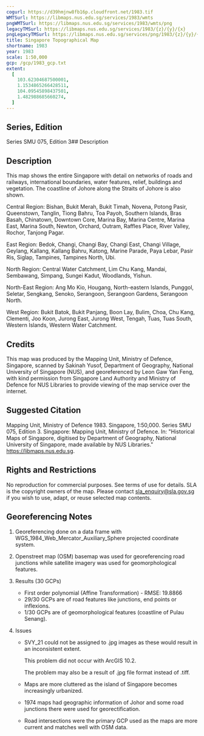 ```yaml
---
cogurl: https://d39hmjnw8fb16p.cloudfront.net/1983.tif
WMTSurl: https://libmaps.nus.edu.sg/services/1983/wmts
pngWMTSurl: https://libmaps.nus.edu.sg/services/1983/wmts/png
legacyTMSurl: https://libmaps.nus.edu.sg/services/1983/{z}/{y}/{x}
pngLegacyTMSurl: https://libmaps.nus.edu.sg/services/png/1983/{z}/{y}/{x}
title: Singapore Topographical Map
shortname: 1983
year: 1983
scale: 1:50,000
gcp: /gcp/1983_gcp.txt
extent:
  [
    103.62304687500001,
    1.1534865266428511,
    104.09545898437501,
    1.482988685660274,
  ]
---
```


## Series, Edition

Series SMU 075, Edition 3## Description

## Description

This map shows the entire Singapore with detail on networks of roads and railways, international boundaries, water features, relief, buildings and vegetation. The coastline of Johore along the Straits of Johore is also shown.

Central Region: Bishan, Bukit Merah, Bukit Timah, Novena, Potong Pasir, Queenstown, Tanglin, Tiong Bahru, Toa Payoh, Southern Islands, Bras Basah, Chinatown, Downtown Core, Marina Bay, Marina Centre, Marina East, Marina South, Newton, Orchard, Outram, Raffles Place, River Valley, Rochor, Tanjong Pagar.

East Region: Bedok, Changi, Changi Bay, Changi East, Changi Village, Geylang, Kallang, Kallang Bahru, Katong, Marine Parade, Paya Lebar, Pasir Ris, Siglap, Tampines, Tampines North, Ubi.

North Region: Central Water Catchment, Lim Chu Kang, Mandai, Sembawang, Simpang, Sungei Kadut, Woodlands, Yishun.

North-East Region: Ang Mo Kio, Hougang, North-eastern Islands, Punggol, Seletar, Sengkang, Senoko, Serangoon, Serangoon Gardens, Serangoon North.

West Region: Bukit Batok, Bukit Panjang, Boon Lay, Bulim, Choa, Chu Kang, Clementi, Joo Koon, Jurong East, Jurong West, Tengah, Tuas, Tuas South, Western Islands, Western Water Catchment.

## Credits

This map was produced by the Mapping Unit, Ministry of Defence, Singapore, scanned by Sakinah Yusof, Department of Geography, National University of Singapore (NUS), and georeferenced by Leon Gaw Yan Feng, with kind permission from Singapore Land Authority and Ministry of Defence for NUS Libraries to provide viewing of the map service over the internet.

## Suggested Citation

Mapping Unit, Ministry of Defence 1983. Singapore, 1:50,000. Series SMU 075, Edition 3. Singapore: Mapping Unit, Ministry of Defence. In: "Historical Maps of Singapore, digitised by Department of Geography, National University of Singapore, made available by NUS Libraries." https://libmaps.nus.edu.sg.

## Rights and Restrictions

No reproduction for commercial purposes. See terms of use for details. SLA is the copyright owners of the map. Please contact sla_enquiry@sla.gov.sg if you wish to use, adapt, or reuse selected map contents.

## Georeferencing Notes

1.  Georeferencing done on a data frame with WGS_1984_Web_Mercator_Auxiliary_Sphere projected coordinate system.

2.  Openstreet map (OSM) basemap was used for georeferencing road junctions while satellite imagery was used for geomorphological features.

3.  Results (30 GCPs)

    - First order polynomial (Affine Transformation) - RMSE: 19.8866
    - 29/30 GCPs are of road features like junctions, end points or inflexions.
    - 1/30 GCPs are of geomorphological features (coastline of Pulau Senang).

4.  Issues

    - SVY_21 could not be assigned to .jpg images as these would result in an inconsistent extent.

      This problem did not occur with ArcGIS 10.2.

      The problem may also be a result of .jpg file format instead of .tiff.

    - Maps are more cluttered as the island of Singapore becomes increasingly urbanized.
    - 1974 maps had geographic information of Johor and some road junctions there were used for georectification.
    - Road intersections were the primary GCP used as the maps are more current and matches well with OSM data.
